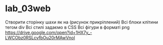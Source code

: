 # lab_03web
Створити сторінку шахи як на (рисунок прикріплений)
Всі блоки клітини тегом div
Всі стилі задаємо в CSS
Всі фігури в форматі png
https://drive.google.com/open?id=1HX7y_-LWCObz0RSLcvfbOu20rMAwVnol

